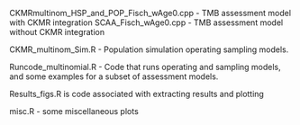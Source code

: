
CKMRmultinom_HSP_and_POP_Fisch_wAge0.cpp - TMB assessment model with CKMR integration
SCAA_Fisch_wAge0.cpp - TMB assessment model without CKMR integration

CKMR_multinom_Sim.R - Population simulation operating sampling models. 

Runcode_multinomial.R - Code that runs operating and sampling models, and some examples for a subset of assessment models. 

Results_figs.R is code associated with extracting results and plotting

misc.R - some miscellaneous plots

